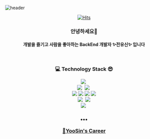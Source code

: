 ![header](https://capsule-render.vercel.app/api?type=waving&color=gradient&height=200&text=👩‍💻%20Jeon%20Yoo%20Sin&animation=twinkling&fontAlignY=30&fontColor=black&fontSize=50)

<div align=center>

[![Hits](https://hits.seeyoufarm.com/api/count/incr/badge.svg?url=https%3A%2F%2Fgithub.com%2FJeonYooSin&count_bg=%2379C83D&title_bg=%23555555&icon=&icon_color=%23E7E7E7&title=hits&edge_flat=false)](https://hits.seeyoufarm.com)

</div>

<h3 align="center">안녕하세요👋</h3>
<h4 align="center">
  개발을 즐기고 사람을 좋아하는 BackEnd 개발자 ✨전유신✨ 입니다
</h4>

<br>
<h3 align="center">
  💻 Technology Stack 😎
</h3>
<p align="center">
  <img src="https://img.shields.io/badge/Main-JAVA-orange"/>&nbsp
  <br>
  <img src="https://img.shields.io/badge/-Spring-orange"/>&nbsp
  <img src="https://img.shields.io/badge/-SpringBoot-orange"/>&nbsp
  <br>
  <img src="https://img.shields.io/badge/-Oracle-navy"/>
  <img src="https://img.shields.io/badge/-MariaDB-navy"/>
  <img src="https://img.shields.io/badge/-MySQL-navy"/>
  <img src="https://img.shields.io/badge/-redis-blue"/>
  <br>
  <img src="https://img.shields.io/badge/-JAVASCRIPT-yellow"/>&nbsp
  <img src="https://img.shields.io/badge/-Nodejs-yellow"/>
  <br>
  <img src="https://img.shields.io/badge/-Git-black"/>&nbsp
</p>

<h3 align=center>
  •••<br>
  
  [📃YooSin's Career](https://github.com/JeonYooSin/JeonYooSin/blob/main/Career.md)
  
</h3>
<!--
**JeonYooSin/JeonYooSin** is a ✨ _special_ ✨ repository because its `README.md` (this file) appears on your GitHub profile.

Here are some ideas to get you started:

- 🔭 I’m currently working on ...
- 🌱 I’m currently learning ...
- 👯 I’m looking to collaborate on ...
- 🤔 I’m looking for help with ...
- 💬 Ask me about ...
- 📫 How to reach me: ...
- 😄 Pronouns: ...
- ⚡ Fun fact: ...
-->
